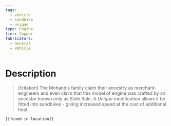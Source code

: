 ```yaml
---
tags:
  - vehicle
  - sandbike
  - unique
type: Engine
tier: Copper
fabricators:
  - General
  - Vehicle
---
```

# Description
> [!citation]
> The Mohandis family claim their ancestry as merchant-engineers and even claim that this model of engine was crafted by an ancestor known only as Slide Rule. A *Unique* modification allows it be fitted into sandbikes - giving increased speed at the cost of additional heat.
```meta-bind-embed
[[found-in-location]]
```